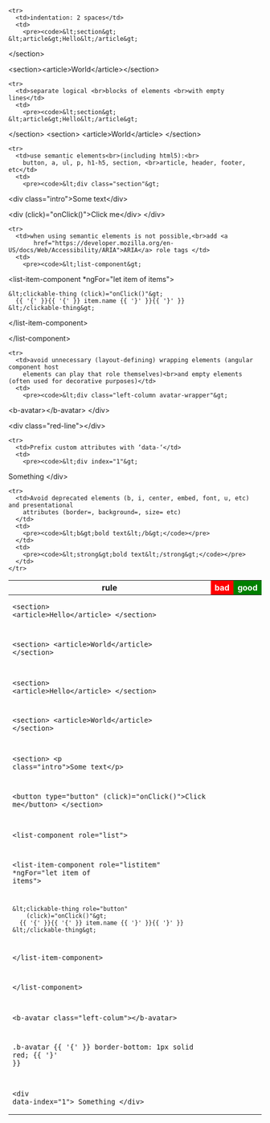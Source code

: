 <style>
  table,
  thead,
  tbody,
  tr {
    width: 100%;
  }


  td {
    position: relative;
  }

  td:nth-child(2):before,
  td:nth-child(3):before {
    content: '';
    display: block;
    width: 8px;
    height: 8px;
    position: absolute;
    top: 0;
    left: 0;
  }

  table:nth-of-type(1) td:nth-child(2):before {
    background-color: red;
  }

  table:nth-of-type(2) td:nth-child(2):before {
    background-color: orange;
  }

  td:nth-child(3):before {
    background-color: green;
  }

  tr:first-child td:before {
    display: none !important;
  }

</style>

<table class="doc-table">
  <thead>
    <tr>
      <th>rule</th>
      <th style="background-color: red; color: white;">bad</th>
      <th style="background-color: green; color: white;">good</th>
    </tr>
  </thead>

  <tbody>

    <tr>
      <td>indentation: 2 spaces</td>
      <td>
        <pre><code>&lt;section&gt;
    &lt;article&gt;Hello&lt;/article&gt;
&lt;/section&gt;

&lt;section&gt;&lt;article&gt;World&lt;/article&gt;&lt;/section&gt;</code></pre>
      </td>
      <td>
        <pre><code>&lt;section&gt;
  &lt;article&gt;Hello&lt;/article&gt;
&lt;/section&gt;

&lt;section&gt;
  &lt;article&gt;World&lt;/article&gt;
&lt;/section&gt;</code></pre>
      </td>
    </tr>

    <tr>
      <td>separate logical <br>blocks of elements <br>with empty lines</td>
      <td>
        <pre><code>&lt;section&gt;
    &lt;article&gt;Hello&lt;/article&gt;
&lt;/section&gt;
&lt;section&gt;
  &lt;article&gt;World&lt;/article&gt;
&lt;/section&gt;</code></pre>
      </td>
      <td>
        <pre><code>&lt;section&gt;
  &lt;article&gt;Hello&lt;/article&gt;
&lt;/section&gt;

&lt;section&gt;
  &lt;article&gt;World&lt;/article&gt;
&lt;/section&gt;</code></pre>
      </td>
    </tr>

    <tr>
      <td>use semantic elements<br>(including html5):<br>
        button, a, ul, p, h1-h5, section, <br>article, header, footer, etc</td>
      <td>
        <pre><code>&lt;div class="section"&gt;
  &lt;div class="intro"&gt;Some text&lt;/div&gt;

  &lt;div (click)="onClick()"&gt;Click me&lt;/div&gt;
&lt;/div&gt;</code></pre>
      </td>
      <td>
        <pre><code>&lt;section&gt;
  &lt;p class="intro"&gt;Some text&lt;/p&gt;

  &lt;button type="button"
        (click)="onClick()"&gt;Click me&lt;/button&gt;
&lt;/section&gt;</code></pre>
      </td>
    </tr>

    <tr>
      <td>when using semantic elements is not possible,<br>add <a
           href="https://developer.mozilla.org/en-US/docs/Web/Accessibility/ARIA">ARIA</a> role tags </td>
      <td>
        <pre><code>&lt;list-component&gt;

  &lt;list-item-component
        *ngFor="let item of items"&gt;

    &lt;clickable-thing (click)="onClick()"&gt;
      {{ '{' }}{{ '{' }} item.name {{ '}' }}{{ '}' }}
    &lt;/clickable-thing&gt;

  &lt;/list-item-component&gt;

&lt;/list-component&gt;</code></pre>
      </td>
      <td>
        <pre><code>&lt;list-component role="list"&gt;

  &lt;list-item-component role="listitem"
        *ngFor="let item of items"&gt;

    &lt;clickable-thing role="button"
        (click)="onClick()"&gt;
      {{ '{' }}{{ '{' }} item.name {{ '}' }}{{ '}' }}
    &lt;/clickable-thing&gt;

  &lt;/list-item-component&gt;

&lt;/list-component&gt;</code></pre>
      </td>
    </tr>

    <tr>
      <td>avoid unnecessary (layout-defining) wrapping elements (angular component host
        elements can play that role themselves)<br>and empty elements (often used for decorative purposes)</td>
      <td>
        <pre><code>&lt;div class="left-column avatar-wrapper"&gt;
  &lt;b-avatar&gt;&lt;/b-avatar&gt;
&lt;/div&gt;

&lt;div class="red-line"&gt;&lt;/div&gt;</code></pre>
      </td>
      <td>
        <pre><code>&lt;b-avatar class="left-colum"&gt;&lt;/b-avatar&gt;

.b-avatar {{ '{' }}
  border-bottom: 1px solid red;
{{ '}' }}</code></pre>
      </td>
    </tr>

    <tr>
      <td>Prefix custom attributes with ‘data-‘</td>
      <td>
        <pre><code>&lt;div index="1"&gt;
  Something
&lt;/div&gt;</code></pre>
      </td>
      <td>
        <pre><code>&lt;div data-index="1"&gt;
  Something
&lt;/div&gt;</code></pre>
      </td>
    </tr>

    <tr>
      <td>Avoid deprecated elements (b, i, center, embed, font, u, etc) and presentational
        attributes (border=, background=, size= etc)
      </td>
      <td>
        <pre><code>&lt;b&gt;bold text&lt;/b&gt;</code></pre>
      </td>
      <td>
        <pre><code>&lt;strong&gt;bold text&lt;/strong&gt;</code></pre>
      </td>
    </tr>

  </tbody>

</table>
